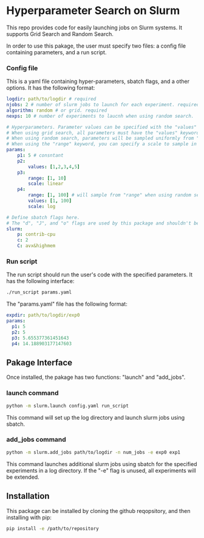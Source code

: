 # Hyperparameter Search on Slurm


This repo provides code for easily launching jobs on Slurm systems. It supports Grid Search and Random Search.

In order to use this pakage, the user must specify two files: a config file containing parameters, and a run script.

### Config file

This is a yaml file containing hyper-parameters, sbatch flags, and a other options. It has the following format:

```yaml
logdir: path/to/logdir # required
njobs: 2 # number of slurm jobs to launch for each experiment. required
algorithm: random # or grid. required
nexps: 10 # number of experiments to laucnh when using random search.

# Hyperparameters. Parameter values can be specified with the "values" and "range" keywords.
# When using grid search, all parameters must have the "values" keyword or be constant.
# When using random search, parameters will be sampled uniformly from "range" if specified else "values".
# When using the "range" keyword, you can specify a scale to sample in (linear or log). 
params: 
    p1: 5 # consntant
    p2:
        values: [1,2,3,4,5]
    p3:
        range: [1, 10]
        scale: linear
    p4:
        range: [1, 100] # will sample from "range" when using random search, and iterate over "values" when using grid search.
        values: [1, 100]
        scale: log

# Define sbatch flags here.
# The "d", "J", and "o" flags are used by this package and shouldn't be defined here.
slurm:
    p: contrib-cpu
    c: 2
    C: avx&highmem
```

### Run script

The run script should run the user's code with the specified parameters. It has the following interface:

```bash
./run_script params.yaml
```

The "params.yaml" file has the following format:

```yaml
expdir: path/to/logdir/exp0
params:
  p1: 5
  p2: 5
  p3: 5.655377361451643
  p4: 14.188903177147603
```


## Pakage Interface

Once installed, the pakage has two functions: "launch" and "add_jobs".

### launch command

```bash
python -m slurm.launch config.yaml run_script
```

This command will set up the log directory and launch slurm jobs using sbatch.

### add_jobs command

```bash
python -m slurm.add_jobs path/to/logdir -n num_jobs -e exp0 exp1
```

This command launches additional slurm jobs using sbatch for the specified experiments in a log directory. If the "-e" flag is unused, all experiments will be extended.


## Installation

This package can be installed by cloning the github reqopsitory, and then installing with pip:

```bash
pip install -e /path/to/repository
```
